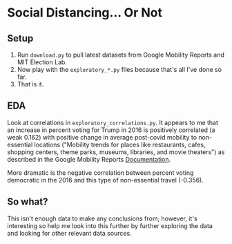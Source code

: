 # Social Distancing... Or Not

## Setup
1. Run `download.py` to pull latest datasets from Google Mobility Reports and MIT Election Lab.
1. Now play with the `exploratory_*.py` files because that's all I've done so far. 
1. That is it.

## EDA
Look at correlations in `exploratory_correlations.py`.  It appears to me that an increase in percent voting for 
Trump in 2016 is positively correlated (a weak 0.162) with positive change in average post-covid mobility 
to non-essential locations ("Mobility trends for places like restaurants, cafes, shopping centers, theme parks, museums, 
libraries, and movie theaters") as described in the Google Mobility Reports [Documentation](https://www.google.com/covid19/mobility/data_documentation.html?hl=en).

More dramatic is the negative correlation between percent voting democratic in the 2016 and this type of non-essential 
travel (-0.356). 
 
## So what?
This isn't enough data to make any conclusions from; however, it's interesting so help me look into this further
by further exploring the data and looking for other relevant data sources. 
